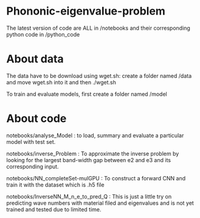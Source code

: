 # Phononic-eigenvalue-problem

The latest version of code are ALL in /notebooks and their corresponding python code in /python_code

# About data

The data have to be download using wget.sh: create a folder named /data and move wget.sh into it and then ./wget.sh

To train and evaluate models, first create a folder named /model

# About code

notebooks/analyse_Model : to load, summary and evaluate a particular model with test set.

notebooks/inverse_Problem : To approximate the inverse problem by looking for the largest band-width gap between e2 and e3 and its corresponding input.

notebooks/NN_completeSet-mulGPU : To construct a forward CNN and train it with the dataset which is .h5 file

notebooks/InverseNN_M_n_e_to_pred_Q : This is just a little try on predicting wave numbers with material filed and eigenvalues and is not yet trained and tested due to limited time.
